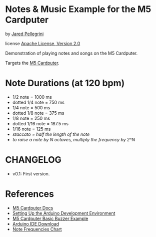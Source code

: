# Notes & Music Example for the M5 Cardputer

by [Jared Pellegrini](https://github.com/jaredpellegrini)

license [Apache License, Version 2.0](https://www.apache.org/licenses/LICENSE-2.0)

Demonstration of playing notes and songs on the M5 Cardputer.

Targets the [M5 Cardputer](https://docs.m5stack.com/en/core/Cardputer).

# Note Durations (at 120 bpm)

* 1/2 note = 1000 ms
* dotted 1/4 note = 750 ms
* 1/4 note = 500 ms
* dotted 1/8 note = 375 ms
* 1/8 note = 250 ms
* dotted 1/16 note = 187.5 ms
* 1/16 note = 125 ms
* _staccato = half the length of the note_
* _to raise a note by N octaves, multiply the frequency by 2^N_

# CHANGELOG

* v0.1: First version.

# References

* [M5 Cardputer Docs](https://docs.m5stack.com/en/core/Cardputer)
* [Setting Up the Arduino Development Environment](https://docs.m5stack.com/en/arduino/arduino_ide)
* [M5 Cardputer Basic Buzzer Example](https://github.com/m5stack/M5Cardputer/tree/master/examples/Basic/buzzer)
* [Arduino IDE Download](https://www.arduino.cc/en/software)
* [Note Frequencies Chart](https://www.seventhstring.com/resources/notefrequencies.html)